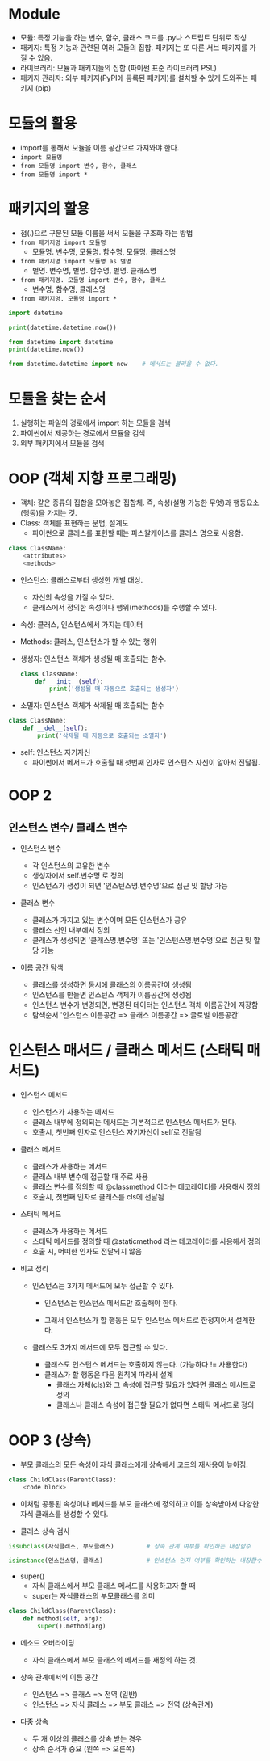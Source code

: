 # Module

* 모듈: 특정 기능을 하는 변수, 함수, 클래스 코드를 .py나 스트립트 단위로 작성
* 패키지: 특정 기능과 관련된 여러 모듈의 집합. 패키지는 또 다른 서브 패키지를 가질 수 있음.
* 라이브러리: 모듈과 패키지들의 집합 (파이썬 표준 라이브러리 PSL)
* 패키지 관리자: 외부 패키지(PyPI에 등록된 패키지)를 설치할 수 있게 도와주는 패키지 (pip)





# 모듈의 활용

* import를 통해서 모듈을 이름 공간으로 가져와야 한다.
* `import 모듈명`
* `from 모듈명 import 변수, 함수, 클래스`
* `from 모듈명 import *`



# 패키지의 활용

* 점(.)으로 구분된 모듈 이름을 써서 모듈을 구조화 하는 방법
* `from 패키지명 import 모듈명`
  * 모듈명. 변수명,     모듈명. 함수명,       모듈명. 클래스명
* `from 패키지명 import 모듈명 as 별명`
  * 별명. 변수명,     별명. 함수명,       별명. 클래스명
* `from 패키지명. 모듈명 import 변수, 함수, 클래스`
  * 변수명, 함수명, 클래스명
* `from 패키지명. 모듈명 import *`



```python
import datetime

print(datetime.datetime.now())

from datetime import datetime
print(datetime.now())

from datetime.datetime import now    # 메서드는 불러올 수 없다.
```





# 모듈을 찾는 순서



1. 실행하는 파일의 경로에서 import 하는 모듈을 검색
2. 파이썬에서 제공하는 경로에서 모듈을 검색
3. 외부 패키지에서 모듈을 검색



# OOP (객체 지향 프로그래밍)

* 객체: 같은 종류의 집합을 모아놓은 집합체. 즉, 속성(설명 가능한 무엇)과 행동요소(행동)을 가지는 것.
* Class: 객체를 표현하는 문법, 설계도
  * 파이썬으로 클래스를 표현할 때는 파스칼케이스를 클래스 명으로 사용함.

```python
class ClassName:
    <attributes>
    <methods>
```

* 인스턴스: 클래스로부터 생성한 개별 대상.

  * 자신의 속성을 가질 수 있다.
  * 클래스에서 정의한 속성이나 행위(methods)를 수행할 수 있다.

* 속성: 클래스, 인스턴스에서 가지는 데이터

* Methods: 클래스, 인스턴스가 할 수 있는 행위

* 생성자: 인스턴스 객체가 생성될 때 호출되는 함수.

  ```python
  class ClassName:
      def __init__(self):
          print('생성될 때 자동으로 호출되는 생성자')
  ```

  

* 소멸자: 인스턴스 객체가 삭제될 때 호출되는 함수

```python
class ClassName:
    def __del__(self):
        print('삭제될 때 자동으로 호출되는 소멸자')
```



* self: 인스턴스 자기자신
  * 파이썬에서 메서드가 호출될 때 첫번째 인자로 인스턴스 자신이 알아서 전달됨.



# OOP 2



## 인스턴스 변수/ 클래스 변수



* 인스턴스 변수
  * 각 인스턴스의 고유한 변수
  * 생성자에서 self.변수명 로 정의
  * 인스턴스가 생성이 되면 '인스턴스명.변수명'으로 접근 및 할당 가능



* 클래스 변수
  * 클래스가 가지고 있는 변수이며 모든 인스턴스가 공유
  * 클래스 선언 내부에서 정의
  * 클래스가 생성되면 '클래스명.변수명' 또는 '인스턴스명.변수명'으로 접근 및 할당 가능



* 이름 공간 탐색
  * 클래스를 생성하면 동시에 클래스의 이름공간이 생성됨
  * 인스턴스를 만들면 인스턴스 객체가 이름공간에 생성됨
  * 인스턴스 변수가 변경되면, 변경된 데이터는 인스턴스 객체 이름공간에 저장함
  * 탐색순서 '인스턴스 이름공간 => 클래스 이름공간 => 글로벌 이름공간'



# 인스턴스 매서드 / 클래스 메서드 (스태틱 매서드)



* 인스턴스 메서드
  * 인스턴스가 사용하는 메서드
  * 클래스 내부에 정의되는 메서드는 기본적으로 인스턴스 메서드가 된다.
  * 호출시, 첫번째 인자로 인스턴스 자기자신이 self로 전달됨



* 클래스 메서드
  * 클래스가 사용하는 메서드
  * 클래스 내부 변수에 접근할 때 주로 사용
  * 클래스 변수를 정의할 때 @classmethod 이라는 데코레이터를 사용해서 정의
  * 호출시, 첫번째 인자로 클래스를 cls에 전달됨



* 스태틱 메서드
  * 클래스가 사용하는 메서드
  * 스태틱 메서드를 정의할 때 @staticmethod 라는 데코레이터를 사용해서 정의
  * 호출 시, 어떠한 인자도 전달되지 않음



* 비교 정리

  * 인스턴스는 3가지 메서드에 모두 접근할 수 있다.

    * 인스턴스는 인스턴스 메서드만 호출해야 한다.

    * 그래서 인스턴스가 할 행동은 모두 인스턴스 메서드로 한정지어서 설계한다.

  * 클래스도 3가지 메서드에 모두 접근할 수 있다.

    * 클래스도 인스턴스 메서드는 호출하지 않는다. (가능하다 != 사용한다)
    * 클래스가 할 행동은 다음 원칙에 따라서 설계
      * 클래스 자체(cls)와 그 속성에 접근할 필요가 있다면 클래스 메서드로 정의
      * 클래스나 클래스 속성에 접근할 필요가 없다면 스태틱 메서드로 정의



# OOP 3 (상속)

* 부모 클래스의 모든 속성이 자식 클래스에게 상속해서 코드의 재사용이 높아짐.

```python
class ChildClass(ParentClass): 
    <code block>
```



* 이처럼 공통된 속성이나 메서드를 부모 클래스에 정의하고 이를 상속받아서 다양한 자식 클래스를 생성할 수 있다.



* 클래스 상속 검사

```python
issubclass(자식클래스, 부모클래스)         # 상속 관계 여부를 확인하는 내장함수

isinstance(인스턴스명, 클래스)            # 인스턴스 인지 여부를 확인하는 내장함수
```



* super()
  * 자식 클래스에서 부모 클래스 메서드를 사용하고자 할 때
  * super는 자식클래스의 부모클래스를 의미

```python
class ChildClass(ParentClass):
    def method(self, arg):
        super().method(arg)
```



* 메소드 오버라이딩
  * 자식 클래스에서 부모 클래스의 메서드를 재정의 하는 것.
* 상속 관계에서의 이름 공간
  * 인스턴스 => 클래스 => 전역          (일반)
  * 인스턴스 => 자식 클래스 => 부모 클래스 => 전역         (상속관계)

* 다중 상속
  * 두 개 이상의 클래스를 상속 받는 경우
  * 상속 순서가 중요 (왼쪽 => 오른쪽)